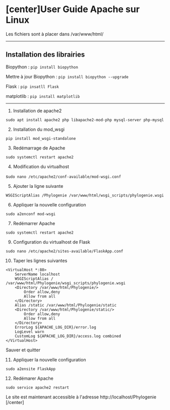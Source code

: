 # [center]User Guide Apache sur Linux

Les fichiers sont à placer dans /var/www/html/

-------------------

## Installation des librairies                 


Biopython : `pip install biopython`

Mettre à jour Biopython : `pip install biopython --upgrade`

Flask : `pip insatll Flask`

matplotlib : `pip install matplotlib`

------------------

1. Installation de apache2

`sudo apt install apache2 php libapache2-mod-php mysql-server php-mysql`

2. Installation du mod_wsgi

`pip install mod_wsgi-standalone`

3. Redémarrage de Apache

`sudo systemctl restart apache2`

4. Modification du virtualhost

s`udo nano /etc/apache2/conf-available/mod-wsgi.conf`

5. Ajouter la ligne suivante

`WSGIScriptAlias /Phylogenie /var/www/html/wsgi_scripts/phylogenie.wsgi`

6. Appliquer la nouvelle configuration

`sudo a2enconf mod-wsgi`

7. Redémarrer Apache

`sudo systemctl restart apache2`

9. Configuration du virtualhost de Flask

`sudo nano /etc/apache2/sites-available/FlaskApp.conf`

10. Taper les lignes suivantes

```
<VirtualHost *:80>
	ServerName localhost
	WSGIScriptAlias / /var/www/html/Phylogenie/wsgi_scripts/phylogenie.wsgi
	<Directory /var/www/html/Phylogenie/>
		Order allow,deny
		Allow from all
	</Directory>
	Alias /static /var/www/html/Phylogenie/static
	<Directory /var/www/html/Phylogenie/static/>
		Order allow,deny
		Allow from all
	</Directory>
	ErrorLog ${APACHE_LOG_DIR}/error.log
	LogLevel warn
	CustomLog ${APACHE_LOG_DIR}/access.log combined
</VirtualHost>
```
Sauver et quitter

11. Appliquer la nouvelle configuration

`sudo a2ensite FlaskApp`

12. Redémarer Apache

`sudo service apache2 restart`

Le site est maintenant accessible à l'adresse http://localhost/Phylogenie [/center]

